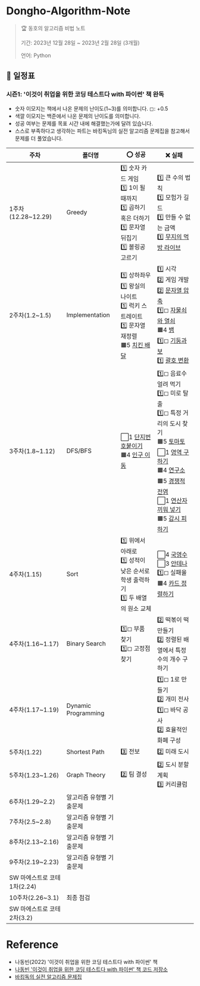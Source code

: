 # Dongho-Algorithm-Note

> 🏆 동호의 알고리즘 비법 노트
>
> 기간: 2023년 12월 28일 ~ 2023년 2월 28일 (3개월)
>
> 언어: Python

## 📅 일정표

### 시즌1: '이것이 취업을 위한 코딩 테스트다 with 파이썬' 책 완독

- 숫자 이모지는 책에서 나온 문제의 난이도(1~3)를 의미합니다. ◻: +0.5
- 색깔 이모지는 백준에서 나온 문제의 난이도를 의미합니다.
- 성공 여부는 문제를 목표 시간 내에 해결했는가에 달려 있습니다.
- 스스로 부족하다고 생각하는 파트는 바킹독님의 실전 알고리즘 문제집을 참고해서 문제를 더 풀었습니다.

| 주차               | 폴더명                 | ⭕ 성공                                                                  | ❌ 실패                                                                          |
| ------------------ | ---------------------- | ------------------------------------------------------------------------ | -------------------------------------------------------------------------------- |
| 1주차(12.28~12.29) | Greedy                 | 1️⃣ 숫자 카드 게임<br>1️⃣ 1이 될 때까지<br>1️⃣ 곱하기 혹은 더하기<br>1️⃣ 문자열 뒤집기<br>1️⃣ 볼링공 고르기  | 1️⃣ 큰 수의 법칙<br>1️⃣ 모험가 길드<br>1️⃣ 만들 수 없는 금액<br>1️⃣ [무지의 먹방 라이브](https://school.programmers.co.kr/learn/courses/30/lessons/42891)|
| 2주차(1.2~1.5)     | Implementation | 1️⃣ 상하좌우<br>1️⃣ 왕실의 나이트<br>1️⃣ 럭키 스트레이트<br>1️⃣ 문자열 재정렬<br>🟧5 [치킨 배달](https://www.acmicpc.net/problem/15686) | 1️⃣ 시각<br>2️⃣ 게임 개발<br>2️⃣ [문자열 압축](https://school.programmers.co.kr/learn/courses/30/lessons/60057?language=python3)<br>1️⃣◻ [자물쇠와 열쇠](https://school.programmers.co.kr/learn/courses/30/lessons/60059)<br>🟧4 [뱀](https://www.acmicpc.net/problem/3190)<br>1️⃣◻ [기둥과 보](https://school.programmers.co.kr/learn/courses/30/lessons/60061)<br>1️⃣ [괄호 변환](https://school.programmers.co.kr/learn/courses/30/lessons/60058)|
| 3주차(1.8~1.12)    | DFS/BFS                | ⬜1 [단지번호붙이기](https://www.acmicpc.net/problem/2667)<br>🟧4 [인구 이동](https://www.acmicpc.net/problem/16234)| 1️⃣◻ 음료수 얼려 먹기<br>1️⃣◻ 미로 탈출<br>1️⃣◻ 특정 거리의 도시 찾기<br>🟧5 [토마토](https://www.acmicpc.net/problem/7569)<br>⬜1 [영역 구하기](https://www.acmicpc.net/problem/2583)<br> 🟧4 [연구소](https://www.acmicpc.net/problem/14502)<br>🟧5 [경쟁적 전염](https://www.acmicpc.net/problem/18405)<br>⬜1 [연산자 끼워 넣기](https://www.acmicpc.net/problem/14888)<br>🟧5 [감시 피하기](https://www.acmicpc.net/problem/18428)|
| 4주차(1.15) | Sort | 1️⃣ 위에서 아래로<br>1️⃣ 성적이 낮은 순서로 학생 출력하기<br>1️⃣ 두 배열의 원소 교체 | ⬜4 [국영수](https://www.acmicpc.net/problem/10825)<br>⬜3 [안테나](https://www.acmicpc.net/problem/18310)<br>1️⃣◻ 실패율<br>🟧4 [카드 정렬하기](https://www.acmicpc.net/problem/1715)|
| 4주차(1.16~1.17) | Binary Search | 1️⃣◻ 부품 찾기<br>1️⃣◻ 고정점 찾기 | 2️⃣ 떡볶이 떡 만들기<br>2️⃣ 정렬된 배열에서 특정 수의 개수 구하기
| 4주차(1.17~1.19) | Dynamic Programming | | 1️⃣◻ 1로 만들기<br>2️⃣ 개미 전사<br>1️⃣◻ 바닥 공사<br>2️⃣ 효율적인 화폐 구성 |
| 5주차(1.22) | Shortest Path | 3️⃣ 전보 | 2️⃣ 미래 도시
| 5주차(1.23~1.26) | Graph Theory | 2️⃣ 팀 결성 | 2️⃣ 도시 분할 계획<br>3️⃣ 커리큘럼
| 6주차(1.29~2.2) | 알고리즘 유형별 기출문제 |
| 7주차(2.5~2.8) | 알고리즘 유형별 기출문제 |
| 8주차(2.13~2.16) | 알고리즘 유형별 기출문제 |
| 9주차(2.19~2.23) | 알고리즘 유형별 기출문제 |
| SW 마에스트로 코테 1차(2.24) | 
| 10주차(2.26~3.1) | 최종 점검 |
| SW 마에스트로 코테 2차(3.2) |

# Reference

- 나동빈(2022) '이것이 취업을 위한 코딩 테스트다 with 파이썬' 책
- [나동빈 '이것이 취업을 위한 코딩 테스트다 with 파이썬' 책 코드 저장소](https://github.com/ndb796/python-for-coding-test)
- [바킹독의 실전 알고리즘 문제집](https://github.com/encrypted-def/basic-algo-lecture/blob/master/workbook.md)
